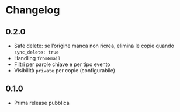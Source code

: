 # Changelog

## 0.2.0
- Safe delete: se l’origine manca non ricrea, elimina le copie quando `sync_delete: true`
- Handling `fromGmail`
- Filtri per parole chiave e per tipo evento
- Visibilità `private` per copie (configurabile)

## 0.1.0
- Prima release pubblica
